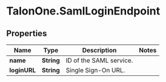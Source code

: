 # TalonOne.SamlLoginEndpoint

## Properties
Name | Type | Description | Notes
------------ | ------------- | ------------- | -------------
**name** | **String** | ID of the SAML service. | 
**loginURL** | **String** | Single Sign-On URL. | 


